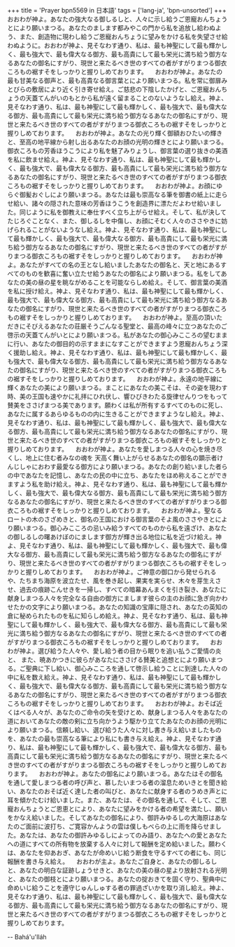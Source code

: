 +++
title = 'Prayer bpn5569 in 日本語'
tags = ['lang-ja', 'bpn-unsorted']
+++
おおわが神よ。あなたの強大なる御しるしと、人々に示し給うご恩寵おんちょうとにより願いまつる。あなたのまします都みやこの門から私を追放し給わぬよう、また、創造物に現わし給うご恩寵おんちょうに望みをかける私を失望させ給わぬように。おおわが神よ、見そなわす通り、私は、最も神聖にして最も輝かしく、最も強大で、最も偉大なる御方、最も高貴にして最も栄光に満ち給う御方なるあなたの御名にすがり、現世と来たるべき世のすべての者がすがりまつる御衣ころもの裾すそをしっかりと握りしめております。
　おおわが神よ。あなたの最も甘美なる御声と、最も高貴なる御言葉とにより願いまつる。私を常に御扉みとびらの敷居により近く引き寄せ給え。ご慈悲の下陰したかげと、ご恩寵おんちょうの天蓋てんがいのもとから私が遠く留まることのないようなし給え。神よ、見そなわす通り、私は、最も神聖にして最も輝かしく、最も強大で、最も偉大なる御方、最も高貴にして最も栄光に満ち給う御方なるあなたの御名にすがり、現世と来たるべき世のすべての者がすがりまつる御衣ころもの裾すそをしっかりと握りしめております。
　おおわが神よ。あなたの光り輝く御額おひたいの輝きと、至高の地平線から射し出るあなたのお顔の光明の輝きとにより願いまつる。御衣ころもの芳香ほうこうにより私を魅了みりょうし、御言葉の選り抜きの美酒を私に飲ませ給え。神よ、見そなわす通り、私は、最も神聖にして最も輝かしく、最も強大で、最も偉大なる御方、最も高貴にして最も栄光に満ち給う御方なるあなたの御名にすがり、現世と来たるべき世のすべての者がすがりまつる御衣ころもの裾すそをしっかりと握りしめております。
　おおわが神よ。お顔にゆらぐ御髪おぐしにより願いまつる。あなたは最も崇高なる筆を御書の紙上に走らせ給い、諸々の隠された意味の芳香ほうこうを創造界に漂ただよわせ給いました。同じように私を御教えに奉仕すべく立ち上がらせ給え。そして、私が決してたじろぐことなく、また、御しるしを中傷し、お顔にそむく人々のささやきに妨げられることがないようなし給え。神よ、見そなわす通り、私は、最も神聖にして最も輝かしく、最も強大で、最も偉大なる御方、最も高貴にして最も栄光に満ち給う御方なるあなたの御名にすがり、現世と来たるべき世のすべての者がすがりまつる御衣ころもの裾すそをしっかりと握りしめております。
　おおわが神よ。あなたがすべての名の王となし給いましたあなたの御名と、天と地にあるすべてのものを歓喜に奮い立たせ給うあなたの御名により願いまつる。私をしてあなたの美の昼の星を眺ながめることを可能ならしめ給え。そして、御言葉の美酒を私に授け給え。神よ、見そなわす通り、私は、最も神聖にして最も輝かしく、最も強大で、最も偉大なる御方、最も高貴にして最も栄光に満ち給う御方なるあなたの御名にすがり、現世と来たるべき世のすべての者がすがりまつる御衣ころもの裾すそをしっかりと握りしめております。
　おおわが神よ。至高の頂いただきにそびえるあなたの荘厳そうごんなる聖堂と、最高の峰々に立つあなたのご啓示の天蓋てんがいとにより願いまつる。私があなたの御心みこころの望むままに行い、あなたの御目的の示すままになすことができますよう恩寵おんちょう深く援助し給え。神よ、見そなわす通り、私は、最も神聖にして最も輝かしく、最も強大で、最も偉大なる御方、最も高貴にして最も栄光に満ち給う御方なるあなたの御名にすがり、現世と来たるべき世のすべての者がすがりまつる御衣ころもの裾すそをしっかりと握りしめております。
　おおわが神よ。永遠の地平線に輝くあなたの美により願いまつる。まことにあなたの美こそは、その姿を現わす時、美の王国も速やかに礼拝にひれ伏し、響ひびきわたる旋律せんりつをもって賛美をささげまつる美であります。願わくは私が所有するすべてのものに死し、あなたに属するあらゆるものの内に生きることができますようなし給え。神よ、見そなわす通り、私は、最も神聖にして最も輝かしく、最も強大で、最も偉大なる御方、最も高貴にして最も栄光に満ち給う御方なるあなたの御名にすがり、現世と来たるべき世のすべての者がすがりまつる御衣ころもの裾すそをしっかりと握りしめております。
　おおわが神よ。あなたを愛しまつる人々の心を焼き尽くし、地上に住む者みなの魂を
天高く舞い上がらせるあなたの御名の顕示者けんじしゃにおわす最愛なる御方により願いまつる。あなたの創り給いました者らの中であなたを記憶し、あなたの民の中に立ち、あなたをほめ称えることができますよう私を助け給え。神よ、見そなわす通り、私は、最も神聖にして最も輝かしく、最も強大で、最も偉大なる御方、最も高貴にして最も栄光に満ち給う御方なるあなたの御名にすがり、現世と来たるべき世のすべての者がすがりまつる御衣ころもの裾すそをしっかりと握りしめております。
　おおわが神よ。聖なるロートの木のさざめきと、御名の王国における御言葉のそよ風のささやきとにより願いまつる。御心みこころの忌いみ給うすべてのものから私を遠ざけ、あなたの御しるしの曙あけぼのにまします御方が輝き出る地位に私を近づけ給え。神よ、見そなわす通り、私は、最も神聖にして最も輝かしく、最も強大で、最も偉大なる御方、最も高貴にして最も栄光に満ち給う御方なるあなたの御名にすがり、現世と来たるべき世のすべての者がすがりまつる御衣ころもの裾すそをしっかりと握りしめております。
　おおわが神よ。ご神意の御口から発せられるや、たちまち海原を波立たせ、風を巻き起し、果実を実らせ、木々を芽生えさせ、過去の痕跡こんせきを一掃し、すべての暗幕あんまくを引き裂き、あなたに献身しまつる人々を完全なる自由の御方にまします彼らの主のお顔に急ぎ向かわせたかの文字により願いまつる。あなたの知識の宝庫に隠され、あなたの英知の倉に秘められたものを私に知らしめ給え。神よ、見そなわす通り、私は、最も神聖にして最も輝かしく、最も強大で、最も偉大なる御方、最も高貴にして最も栄光に満ち給う御方なるあなたの御名にすがり、現世と来たるべき世のすべての者がすがりまつる御衣ころもの裾すそをしっかりと握りしめております。
　おおわが神よ。選び給うた人々や、愛し給う者の目から眠りを追い払うご愛情の炎と、
また、暁あかつきに彼らがあなたにささげる賛美と追想とにより願いまつる。ご聖典に下し給い、御心みこころを通して啓示し給うことに到達した人々の中に私を数え給え。神よ、見そなわす通り、私は、最も神聖にして最も輝かしく、最も強大で、最も偉大なる御方、最も高貴にして最も栄光に満ち給う御方なるあなたの御名にすがり、現世と来たるべき世のすべての者がすがりまつる御衣ころもの裾すそをしっかりと握りしめております。
　おおわが神よ。おそば近くはべる人々が、あなたのご命令の矢を受けとめ、献身しまつる人々をあなたの道においてあなたの敵の剣に立ち向かうよう駆かり立てたあなたのお顔の光明により願いまつる。信頼し給い、選び給うた人々に対し書き与え給いましたものを、あなたの最も崇高なる筆により私にも書き与え給え。神よ、見そなわす通り、私は、最も神聖にして最も輝かしく、最も強大で、最も偉大なる御方、最も高貴にして最も栄光に満ち給う御方なるあなたの御名にすがり、現世と来たるべき世のすべての者がすがりまつる御衣ころもの裾すそをしっかりと握りしめております。
　おおわが神よ。あなたの御名により願いまつる。あなたはその御名を通して愛しまつる者の呼び声と、慕したいまつる者の溜息ためいきとを聞き給い、あなたのおそば近く達した者の叫びと、あなたに献身する者のうめき声とに耳を傾かたむけ給いました。また、あなたは、その御名を通して、そして、ご恩寵おんちょうとご恩恵とにより、あなたに望みをかける者の希望を満たし、願いをかなえ給いました。そしてあなたの御名により、御許みゆるしの大海原はあなたのご面前に波打ち、ご寛容かんようの雲は僕しもべらの上に雨を降らせました。あなたは、あなたの御許みゆるしによってのみ語り、あなたへの愛とあなたへの道にすべての所有物を放棄する人々に対して報酬を定め給いました。願わくは、あなたを仰あおぎ、あなたが命めいじ給う断食を守るすべての者にも、同じ報酬を書き与え給え。
　おおわが主よ。あなたご自身と、あなたの御しるしと、あなたの明白な証跡しょうせきと、あなたの美の昼の星より放射される光明と、あなたの御枝とにより願いまつる。あなたの掟おきてを固く守り、聖典中に命めいじ給うことを遵守じゅんしゅする者の罪過ざいかを取り消し給え。神よ、見そなわす通り、私は、最も神聖にして最も輝かしく、最も強大で、最も偉大なる御方、最も高貴にして最も栄光に満ち給う御方なるあなたの御名にすがり、現世と来たるべき世のすべての者がすがりまつる御衣ころもの裾すそをしっかりと握りしめております。

-- Bahá'u'lláh
